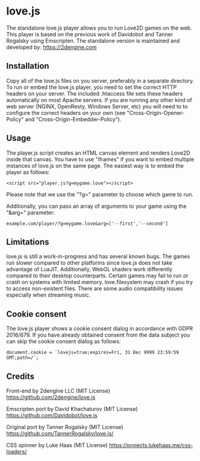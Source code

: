 # love.js
The standalone love.js player allows you to run Love2D games on the web.
This player is based on the previous work of Davidobot and Tanner Rogalsky using Emscripten.
The standalone version is maintained and developed by: https://2dengine.com

## Installation
Copy all of the love.js files on you server, preferably in a separate directory.
To run or embed the love.js player, you need to set the correct HTTP headers on your server.
The included .htaccess file sets these headers automatically on most Apache servers.
If you are running any other kind of web server (NGINX, OpenResty, Windows Server, etc) you will need to to configure the correct headers on your own (see "Cross-Origin-Opener-Policy" and "Cross-Origin-Embedder-Policy").

## Usage
The player.js script creates an HTML canvas element and renders Love2D inside that canvas.
You have to use "iframes" if you want to embed multiple instances of love.js on the same page.
The easiest way is to embed the player as follows:
```
<script src="player.js?g=mygame.love"></script>
```
Please note that we use the "?g=" parameter to choose which game to run.

Additionally, you can pass an array of arguments to your game using the "&arg=" parameter:
```
example.com/player/?g=mygame.love&arg=['--first','--second']
```

## Limitations
love.js is still a work-in-progress and has several known bugs.
The games run slower compared to other platforms since love.js does not take advantage of LuaJIT.
Additionally, WebGL shaders work differently compared to their desktop counterparts.
Certain games may fail to run or crash on systems with limited memory.
love.filesystem may crash if you try to access non-existent files.
There are some audio compatibility issues especially when streaming music.

## Cookie consent
The love.js player shows a cookie consent dialog in accordance with GDPR 2016/679.
If you have already obtained consent from the data subject you can skip the cookie consent dialog as follows:
```
document.cookie = `lovejs=true;expires=Fri, 31 Dec 9999 23:59:59 GMT;path=/`;
```

## Credits
Front-end by 2dengine LLC (MIT License)
https://github.com/2dengine/love.js

Emscripten port by David Khachaturov (MIT License)
https://github.com/Davidobot/love.js

Original port by Tanner Rogalsky (MIT License)
https://github.com/TannerRogalsky/love.js/

CSS spinner by Luke Haas (MIT License)
https://projects.lukehaas.me/css-loaders/